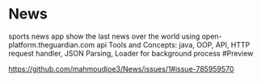 # News
 sports news app show the last news over the world using open-platform.theguardian.com api
 Tools and Concepts: java, OOP, API, HTTP request handler, JSON Parsing, Loader for background process
 #Preview
 
 https://github.com/mahmoudjoe3/News/issues/1#issue-785959570

